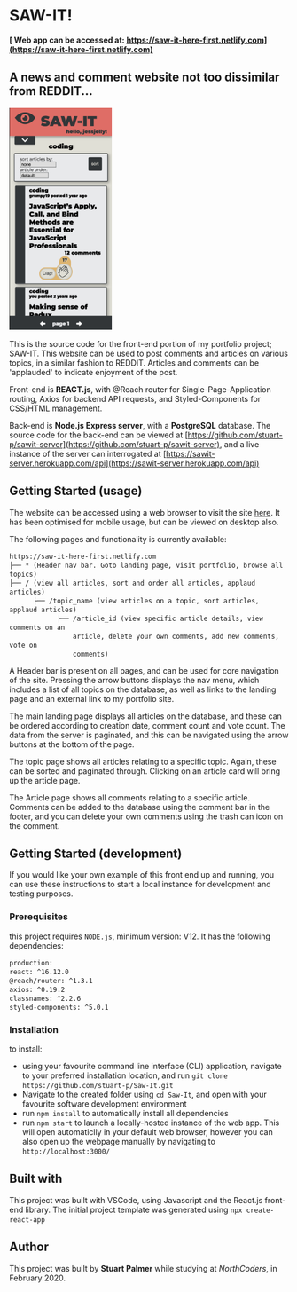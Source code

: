 # **SAW-IT!**

**[ Web app can be accessed at: https://saw-it-here-first.netlify.com](https://saw-it-here-first.netlify.com)**

## A news and comment website not too dissimilar from REDDIT...

<img src='src/images/mobileMode.png' alt="screenshot" height='400'/>

This is the source code for the front-end portion of my portfolio project; SAW-IT. This website can be used to post comments and articles on various topics, in a similar fashion to REDDIT. Articles and comments can be 'applauded' to indicate enjoyment of the post.

Front-end is **REACT.js**, with @Reach router for Single-Page-Application routing, Axios for backend API requests, and Styled-Components for CSS/HTML management.

Back-end is **Node.js Express server**, with a **PostgreSQL** database. The source code for the back-end can be viewed at [https://github.com/stuart-p/sawit-server](https://github.com/stuart-p/sawit-server), and a live instance of the server can interrogated at [https://sawit-server.herokuapp.com/api](https://sawit-server.herokuapp.com/api)

## Getting Started (usage)

The website can be accessed using a web browser to visit the site [here](https://saw-it-here-first.netlify.com). It has been optimised for mobile usage, but can be viewed on desktop also.

The following pages and functionality is currently available:

```
https://saw-it-here-first.netlify.com
├── * (Header nav bar. Goto landing page, visit portfolio, browse all topics)
├── / (view all articles, sort and order all articles, applaud articles)
      ├── /topic_name (view articles on a topic, sort articles, applaud articles)
            ├── /article_id (view specific article details, view comments on an
                article, delete your own comments, add new comments, vote on
                comments)
```

A Header bar is present on all pages, and can be used for core navigation of the site. Pressing the arrow buttons displays the nav menu, which includes a list of all topics on the database, as well as links to the landing page and an external link to my portfolio site.

The main landing page displays all articles on the database, and these can be ordered according to creation date, comment count and vote count. The data from the server is paginated, and this can be navigated using the arrow buttons at the bottom of the page.

The topic page shows all articles relating to a specific topic. Again, these can be sorted and paginated through. Clicking on an article card will bring up the article page.

The Article page shows all comments relating to a specific article. Comments can be added to the database using the comment bar in the footer, and you can delete your own comments using the trash can icon on the comment.

## Getting Started (development)

If you would like your own example of this front end up and running, you can use these instructions to start a local instance for development and testing purposes.

### Prerequisites

this project requires `NODE.js`, minimum version: V12. It has the following dependencies:

```
production:
react: ^16.12.0
@reach/router: ^1.3.1
axios: ^0.19.2
classnames: ^2.2.6
styled-components: ^5.0.1
```

### Installation

to install:

- using your favourite command line interface (CLI) application, navigate to your preferred installation location, and run `git clone https://github.com/stuart-p/Saw-It.git`
- Navigate to the created folder using `cd Saw-It`, and open with your favourite software development environment
- run `npm install` to automatically install all dependencies
- run `npm start` to launch a locally-hosted instance of the web app. This will open automaticlly in your default web browser, however you can also open up the webpage manually by navigating to `http://localhost:3000/`

## Built with

This project was built with VSCode, using Javascript and the React.js front-end library. The initial project template was generated using `npx create-react-app`

## Author

This project was built by **Stuart Palmer** while studying at _NorthCoders_, in February 2020.
